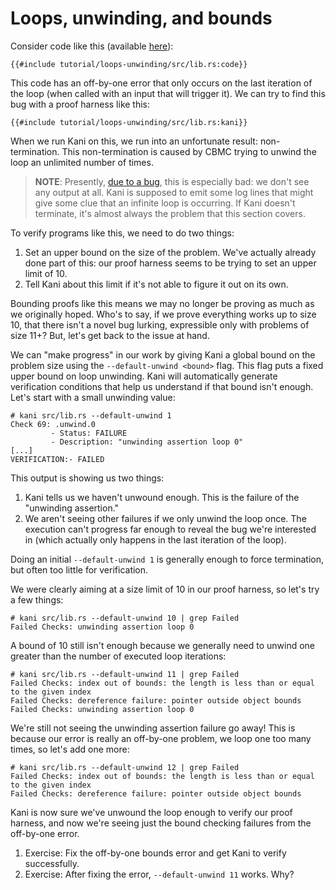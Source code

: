 # Loops, unwinding, and bounds

Consider code like this (available [here](https://github.com/model-checking/kani/blob/main/docs/src/tutorial/loops-unwinding/src/lib.rs)):

```rust,noplaypen
{{#include tutorial/loops-unwinding/src/lib.rs:code}}
```

This code has an off-by-one error that only occurs on the last iteration of the loop (when called with an input that will trigger it).
We can try to find this bug with a proof harness like this:

```rust,noplaypen
{{#include tutorial/loops-unwinding/src/lib.rs:kani}}
```

When we run Kani on this, we run into an unfortunate result: non-termination.
This non-termination is caused by CBMC trying to unwind the loop an unlimited number of times.

> **NOTE**: Presently, [due to a bug](https://github.com/model-checking/kani/issues/493), this is especially bad: we don't see any output at all.
> Kani is supposed to emit some log lines that might give some clue that an infinite loop is occurring.
> If Kani doesn't terminate, it's almost always the problem that this section covers.

To verify programs like this, we need to do two things:

1. Set an upper bound on the size of the problem.
We've actually already done part of this: our proof harness seems to be trying to set an upper limit of 10.
2. Tell Kani about this limit if it's not able to figure it out on its own.

Bounding proofs like this means we may no longer be proving as much as we originally hoped.
Who's to say, if we prove everything works up to size 10, that there isn't a novel bug lurking, expressible only with problems of size 11+?
But, let's get back to the issue at hand.

We can "make progress" in our work by giving Kani a global bound on the problem size using the `--default-unwind <bound>` flag.
This flag puts a fixed upper bound on loop unwinding.
Kani will automatically generate verification conditions that help us understand if that bound isn't enough.
Let's start with a small unwinding value:

```
# kani src/lib.rs --default-unwind 1
Check 69: .unwind.0
         - Status: FAILURE
         - Description: "unwinding assertion loop 0"
[...]
VERIFICATION:- FAILED
```

This output is showing us two things:

1. Kani tells us we haven't unwound enough. This is the failure of the "unwinding assertion."
2. We aren't seeing other failures if we only unwind the loop once.
The execution can't progress far enough to reveal the bug we're interested in (which actually only happens in the last iteration of the loop).

Doing an initial `--default-unwind 1` is generally enough to force termination, but often too little for verification.

We were clearly aiming at a size limit of 10 in our proof harness, so let's try a few things:

```
# kani src/lib.rs --default-unwind 10 | grep Failed
Failed Checks: unwinding assertion loop 0
```

A bound of 10 still isn't enough because we generally need to unwind one greater than the number of executed loop iterations:

```
# kani src/lib.rs --default-unwind 11 | grep Failed
Failed Checks: index out of bounds: the length is less than or equal to the given index
Failed Checks: dereference failure: pointer outside object bounds
Failed Checks: unwinding assertion loop 0
```

We're still not seeing the unwinding assertion failure go away!
This is because our error is really an off-by-one problem, we loop one too many times, so let's add one more:

```
# kani src/lib.rs --default-unwind 12 | grep Failed
Failed Checks: index out of bounds: the length is less than or equal to the given index
Failed Checks: dereference failure: pointer outside object bounds
```

Kani is now sure we've unwound the loop enough to verify our proof harness, and now we're seeing just the bound checking failures from the off-by-one error.

1. Exercise: Fix the off-by-one bounds error and get Kani to verify successfully.
2. Exercise: After fixing the error, `--default-unwind 11` works. Why?
